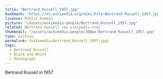 ```yaml
---
title: "Bertrand_Russell_1957.jpg"
bookmark: "https://en.wikipedia.org/wiki/File:Bertrand_Russell_1957.jpg"
license: Public Domain
picture: "/assets/wikimedia-people/Bertrand_Russell_1957.jpg"
related: Bertrand Russell (en.wikipedia.org)
thumbnail: "/assets/wikimedia-people/380px-Bertrand_Russell_1957.jpg"
type: picture
permalink: /wikimedia/Bertrand_Russell_1957.jpg/
tags:
  - Bertrand Russell
  - Black and White
  - Photograph
---
```

Bertrand Russell in 1957